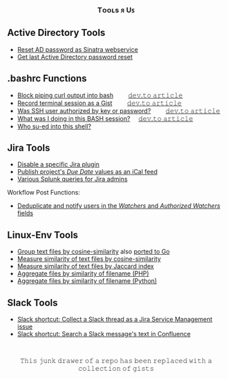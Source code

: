 <h3 align="center">Tᴏᴏʟs ᴙ Uꜱ</h3>

## Active Directory Tools

* [Reset AD password as Sinatra webservice](https://gist.github.com/lbonanomi/d61a9265d2e9e970054efbb84230f73d)
* [Get last Active Directory password reset](https://gist.github.com/lbonanomi/38870bf802e8055b6e89dbd6782dc6af)  


## .bashrc Functions
* [Block piping curl output into bash](https://gist.github.com/lbonanomi/5a987b5f0987f3b1863245d54ae00848)  &#8192;&#8192;&#8192;&#8192;[𝚍𝚎𝚟.𝚝𝚘 𝚊𝚛𝚝𝚒𝚌𝚕𝚎](https://dev.to/lbonanomi/lecturing-about-curl-bash-pipelines-1ip1)
* [Record terminal session as a Gist](https://gist.github.com/lbonanomi/32e08b636c4cb797e6926a305b083a0e) &#8192;&#8192;&#8192;&#8192;[𝚍𝚎𝚟.𝚝𝚘 𝚊𝚛𝚝𝚒𝚌𝚕𝚎](https://dev.to/lbonanomi/dear-diary-recording-bash-session-as-github-gists-1nga)
* [Was SSH user authorized by key or password?](https://gist.github.com/lbonanomi/4bcfd763b0e30de520423e626cb6aac8)  &#8192;&#8192;&#8192;&#8192;[𝚍𝚎𝚟.𝚝𝚘 𝚊𝚛𝚝𝚒𝚌𝚕𝚎](https://dev.to/lbonanomi/ssh-shibboleths-3p5b)
* [What was I doing in this BASH session?](https://gist.github.com/lbonanomi/ab13df664ef2054a2e34eeb933d6675d)  &#8192;&#8192;[𝚍𝚎𝚟.𝚝𝚘 𝚊𝚛𝚝𝚒𝚌𝚕𝚎](https://dev.to/lbonanomi/what-was-i-doing-in-this-shell-4i9b)
* [Who su-ed into this shell?](https://gist.github.com/lbonanomi/36a8bec8245b4eda61b7f332746d1059)  


## Jira Tools 
* [Disable a specific Jira plugin](https://gist.github.com/lbonanomi/23f1ab7784f960d86dc24ff445e5929c)  
* [Publish project's *Due Date* values as an iCal feed](https://gist.github.com/lbonanomi/635ee4fe89e01e96865132d5844433cd)
* [Various Splunk queries for Jira admins](https://gist.github.com/lbonanomi/d636dcb815ced29ed83b18b5d85dfc53)  

Workflow Post Functions:  
  * [Deduplicate and notify users in the *Watchers* and *Authorized Watchers* fields](https://gist.github.com/lbonanomi/42cf45ed3577534df5138944c8aeb37c)


## Linux-Env Tools
* [Group text files by cosine-similarity](https://gist.github.com/lbonanomi/9e267b1f39ec454c81904decce46c534) also [ported to Go](https://github.com/lbonanomi/go/blob/master/grouper.go)  
* [Measure similarity of text files by cosine-similarity](https://gist.github.com/lbonanomi/f1bd956acc9a9e21d9b9dc713a9e81a9)  
* [Measure similarity of text files by Jaccard index](https://gist.github.com/lbonanomi/788fdc55d8133b5463788c6e67e9fc0a)  
* [Aggregate files by similarity of filename (PHP)](https://gist.github.com/lbonanomi/bea8297751ff39f9b0a51352011c6385)  
* [Aggregate files by similarity of filename (Python)](https://gist.github.com/lbonanomi/0954cedc4cd7bedac7ddb5ebd9b0275f)


## Slack Tools
* [Slack shortcut: Collect a Slack thread as a Jira Service Management issue](https://gist.github.com/lbonanomi/8f9986ff6186cbac7be83d7a0fe6e0bf)
* [Slack shortcut: Search a Slack message's text in Confluence](https://gist.github.com/lbonanomi/a7a6dcff5b0e7f4a65c1658bac81f52f)


<br>
<p align="center">𝚃𝚑𝚒𝚜 𝚓𝚞𝚗𝚔 𝚍𝚛𝚊𝚠𝚎𝚛 𝚘𝚏 𝚊 𝚛𝚎𝚙𝚘 𝚑𝚊𝚜 𝚋𝚎𝚎𝚗 𝚛𝚎𝚙𝚕𝚊𝚌𝚎𝚍 𝚠𝚒𝚝𝚑 𝚊 𝚌𝚘𝚕𝚕𝚎𝚌𝚝𝚒𝚘𝚗 𝚘𝚏 𝚐𝚒𝚜𝚝𝚜</p>
